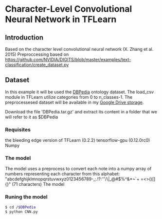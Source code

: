 # Character-Level Convolutional Neural Network in TFLearn

## Introduction
Based on the character level convolutional neural network (X. Zhang et al. 2015)
Preproccessing based on https://github.com/NVIDIA/DIGITS/blob/master/examples/text-classification/create_dataset.py

## Dataset
In this example it will be used the [DBPedia](http://wiki.dbpedia.org) ontology dataset.
The load_csv module in TFLearn utilize categories from 0 to n_classes-1. The preprocessesed dataset will be available in my [Google Drive storage](https://goo.gl/aLV7Nv).

Download the file 'DBPedia.tar.gz' and extract its content in a folder that we will refer to it as $DBPedia

### Requisites
the bleeding edge version of TFLearn (0.2.2)
tensorflow-gpu (0.12.0rc0)
Numpy

### The model
The model uses a preprocess to convert each note into a numpy array of numbers representing each character from this alphabet:
"abcdefghijklmnopqrstuvwxyz0123456789-,;.!?:'\"/\\|_@#$%^&*~`+ =<>()[]{}" (71 characters)
The model 


### Runing the model

```sh
$ cd /$DBPedia
$ python CNN.py
```
